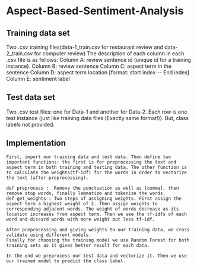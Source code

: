 # Aspect-Based-Sentiment-Analysis

## Training data set 
   Two .csv training files(data-1_train.csv for restaurant review and data-2_train.csv for computer review)
     The description of each column in each .csv file is as fellows:
     Column A: review sentence id (unique id for a training instance).
     Column B: review sentence
     Column C: aspect term in the sentence
     Column D: aspect term location  [format: start index -- End index]
     Column E: sentiment label
   
## Test data set
   Two .csv test files: one for Data-1 and another for Data-2. Each row is one test instance (just like training data files (Exactly same format!)). But, class labels not provided.

## Implementation
    First, import our training data and test data. Then define two important functions: the first is for preprocessing the text and aspect term in both training and testing data. The other function is to calculate the weights(tf-idf) for the words in order to vectorize the text (after preprocessing). 

    def preprocess :  Remove the punctuation as well as [comma], then remove stop words, finally lemmatize and tokenize the words. 
    def get_weights : Two steps of assigning weights. First assign the aspect term a highest weight of 2. Then assign weights to corresponding adjacent words. The weight of words decrease as its location increases from aspect term. Then we see the tf-idfs of each word and discard words with more weight but less tf-idf. 
    
    After preprocessing and giving weights to our training data, we cross validate using different models. 
    Finally for choosing the training model we use Random Forest for both training sets as it gives better result for each data. 

    In the end we preprocess our test data and vectorize it. Then we use our trained model to predict the class label.

